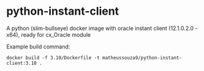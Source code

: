 # python-instant-client
A python (slim-bullseye) docker image with oracle instant client (12.1.0.2.0 - x64), ready for cx_Oracle module

Example build command:

`docker build -f 3.10/Dockerfile -t matheussouza9/python-instant-client:3.10 .`